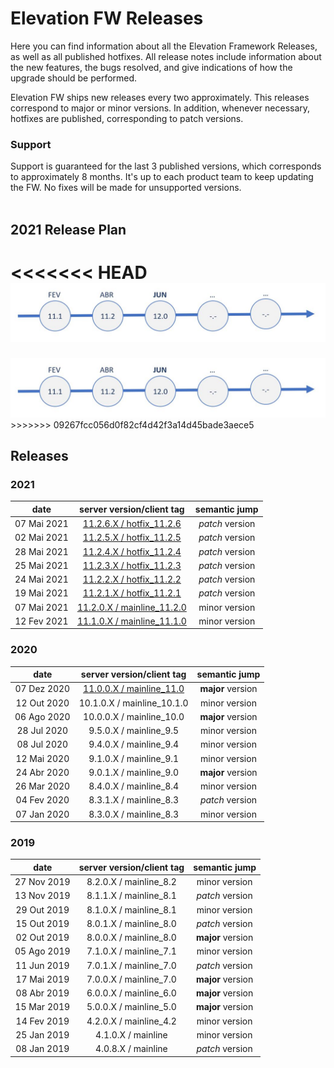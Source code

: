 # Elevation FW Releases

Here you can find information about all the Elevation Framework Releases, as well as all published hotfixes.
All release notes include information about the new features, the bugs resolved, and give indications of how the upgrade should be performed.

Elevation FW ships new releases every two approximately. This releases correspond to major or minor versions.
In addition, whenever necessary, hotfixes are published, corresponding to patch versions.

### Support
Support is guaranteed for the last 3 published versions, which corresponds to approximately 8 months.
It's up to each product team to keep updating the FW. No fixes will be made for unsupported versions.
<br/><br/>

## 2021 Release Plan

<<<<<<< HEAD
<img src="./images/releasePlan2021.JPG" width="800">
=======
<img src="../images/releasePlan2021.jpg" width="800">
>>>>>>> 09267fcc056d0f82cf4d42f3a14d45bade3aece5

## Releases

### **2021**

| date | server version/client tag | semantic jump |
| :---: | :---: | :---: |
| 07 Mai 2021 | [11.2.6.X / hotfix_11.2.6](./11.2.0.X/README.md#hotfix-1126-07-jun-2021)   | _patch_ version |
| 02 Mai 2021 | [11.2.5.X / hotfix_11.2.5](./11.2.0.X/README.md#hotfix-1125-02-jun-2021)   | _patch_ version |
| 28 Mai 2021 | [11.2.4.X / hotfix_11.2.4](./11.2.0.X/README.md#hotfix-1124-28-mai-2021)   | _patch_ version |
| 25 Mai 2021 | [11.2.3.X / hotfix_11.2.3](./11.2.0.X/README.md#hotfix-1123-25-mai-2021)   | _patch_ version |
| 24 Mai 2021 | [11.2.2.X / hotfix_11.2.2](./11.2.0.X/README.md#hotfix-1122-24-mai-2021)   | _patch_ version |
| 19 Mai 2021 | [11.2.1.X / hotfix_11.2.1](./11.2.0.X/README.md#hotfix-1121-15-mai-2021)   | _patch_ version |
| 07 Mai 2021 | [11.2.0.X / mainline_11.2.0](./11.2.0.X/README.md)                         | minor version   |
| 12 Fev 2021 | [11.1.0.X / mainline_11.1.0](./11.1.0.X/README.md)                         | minor version   |

### **2020**

| date | server version/client tag | semantic jump |
| :---: | :---: | :---: |
| 07 Dez 2020 | [11.0.0.X / mainline_11.0](./11.0.0.X/README.md)           | **major** version |
| 12 Out 2020 | 10.1.0.X / mainline_10.1.0                                 | minor version |
| 06 Ago 2020 | 10.0.0.X / mainline_10.0                                   | **major** version |
| 28 Jul 2020 | 9.5.0.X / mainline_9.5                                     | minor version |
| 08 Jul 2020 | 9.4.0.X / mainline_9.4                                     | minor version |
| 12 Mai 2020 | 9.1.0.X / mainline_9.1                                     | minor version |
| 24 Abr 2020 | 9.0.1.X / mainline_9.0                                     | **major** version |
| 26 Mar 2020 | 8.4.0.X / mainline_8.4                                     | minor version |
| 04 Fev 2020 | 8.3.1.X / mainline_8.3                                     | _patch_ version |
| 07 Jan 2020 | 8.3.0.X / mainline_8.3                                     | minor version |

### **2019**

| date | server version/client tag | semantic jump |
| :---: | :---: | :---: |
| 27 Nov 2019 | 8.2.0.X / mainline_8.2                                     | minor version |
| 13 Nov 2019 | 8.1.1.X / mainline_8.1                                     | _patch_ version |
| 29 Out 2019 | 8.1.0.X / mainline_8.1                                     | minor version |
| 15 Out 2019 | 8.0.1.X / mainline_8.0                                     | _patch_ version |
| 02 Out 2019 | 8.0.0.X / mainline_8.0                                     | **major** version |
| 05 Ago 2019 | 7.1.0.X / mainline_7.1                                     | minor version |
| 11 Jun 2019 | 7.0.1.X / mainline_7.0                                     | _patch_ version |
| 17 Mai 2019 | 7.0.0.X / mainline_7.0                                     | **major** version |
| 08 Abr 2019 | 6.0.0.X / mainline_6.0                                     | **major** version |
| 15 Mar 2019 | 5.0.0.X / mainline_5.0                                     | **major** version |
| 14 Fev 2019 | 4.2.0.X / mainline_4.2                                     | minor version |
| 25 Jan 2019 | 4.1.0.X / mainline                                         | minor version |
| 08 Jan 2019 | 4.0.8.X / mainline                                         | _patch_ version |
<br/><br/>
